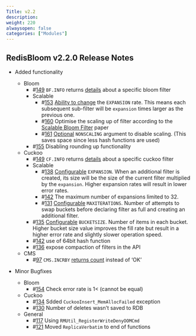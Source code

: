 ```yaml
---
Title: v2.2
description:
weight: 220
alwaysopen: false
categories: ["Modules"]
---
```

## RedisBloom v2.2.0 Release Notes

- Added functionality
  - Bloom
    - #[149](https://github.com/RedisBloom/RedisBloom/issues/149) `BF.INFO` returns [details](https://oss.redislabs.com/redisbloom/Bloom_Commands/#bfinfo) about a specific bloom filter
    - Scalable    
      - #[153](https://github.com/RedisBloom/RedisBloom/issues/153) [Ability to change](https://oss.redislabs.com/redisbloom/Bloom_Commands/#bfreserve) the `EXPANSION` rate. This means each subsequent sub-filter will be `expansion` times larger as the previous one.
      - #[160](https://github.com/RedisBloom/RedisBloom/issues/160) Optimise the scaling up of filter according to the [Scalable Bloom Filter](https://core.ac.uk/download/pdf/55607643.pdf) paper
      - #[161](https://github.com/RedisBloom/RedisBloom/issues/161) [Optional](https://oss.redislabs.com/redisbloom/Bloom_Commands/#bfreserve) `NONSCALING` argument to disable scaling.  (This saves space since less hash functions are used)
    - #[155](https://github.com/RedisBloom/RedisBloom/issues/155) Disabling rounding up functionality
  - Cuckoo
    - #[149](https://github.com/RedisBloom/RedisBloom/issues/149) `CF.INFO` returns [details](https://oss.redislabs.com/redisbloom/Cuckoo_Commands/#cfinfo) about a specific cuckoo filter
    - Scalable
      - #[138](https://github.com/RedisBloom/RedisBloom/issues/138) [Configurable](https://oss.redislabs.com/redisbloom/Cuckoo_Commands/#cfreserve) `EXPANSION`. When an additional filter is created, its size will be the size of the current filter multiplied by the `expansion`.  Higher expansion rates will result in lower error rates.
      - #[142](https://github.com/RedisBloom/RedisBloom/issues/142) The maximum number of expansions limited to 32.
      - #[131](https://github.com/RedisBloom/RedisBloom/issues/131) [Configurable](https://oss.redislabs.com/redisbloom/Cuckoo_Commands/#cfreserve) `MAXITERATIONS`. Number of attempts to swap buckets before declaring filter as full and creating an additional filter.
    - #[135](https://github.com/RedisBloom/RedisBloom/issues/135)  [Configurable](https://oss.redislabs.com/redisbloom/Cuckoo_Commands/#cfreserve)  `BUCKETSIZE`. Number of items in each bucket. Higher bucket size value improves the fill rate but result in a higher error rate and slightly slower operation speed.
    - #[142](https://github.com/RedisBloom/RedisBloom/issues/142) use of 64bit hash function
    - #[136](https://github.com/RedisBloom/RedisBloom/issues/136) expose compaction of filters in the API
  - CMS
    - #[97](https://github.com/RedisBloom/RedisBloom/issues/97) `CMS.INCRBY` [returns count](https://oss.redislabs.com/redisbloom/CountMinSketch_Commands/#cmsincrby) instead of ‘OK’

- Minor Bugfixes
  - Bloom
    - #[154](https://github.com/RedisBloom/RedisBloom/issues/154) Check error rate is 1< (cannot be equal)
  - Cuckoo
    - #[134](https://github.com/RedisBloom/RedisBloom/issues/134) Sdded `CuckooInsert_MemAllocFailed` exception
    - #[130](https://github.com/RedisBloom/RedisBloom/issues/130) Number of deletes wasn’t saved to RDB
  - General
    - #[117](https://github.com/RedisBloom/RedisBloom/issues/117) Using `RMUtil_RegisterWriteDenyOOMCmd`
    - #[121](https://github.com/RedisBloom/RedisBloom/issues/121) Moved `ReplicaVerbatim` to end of functions
